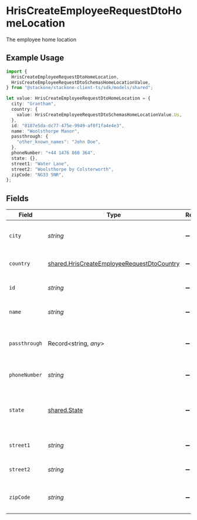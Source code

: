 # HrisCreateEmployeeRequestDtoHomeLocation

The employee home location

## Example Usage

```typescript
import {
  HrisCreateEmployeeRequestDtoHomeLocation,
  HrisCreateEmployeeRequestDtoSchemasHomeLocationValue,
} from "@stackone/stackone-client-ts/sdk/models/shared";

let value: HrisCreateEmployeeRequestDtoHomeLocation = {
  city: "Grantham",
  country: {
    value: HrisCreateEmployeeRequestDtoSchemasHomeLocationValue.Us,
  },
  id: "8187e5da-dc77-475e-9949-af0f1fa4e4e3",
  name: "Woolsthorpe Manor",
  passthrough: {
    "other_known_names": "John Doe",
  },
  phoneNumber: "+44 1476 860 364",
  state: {},
  street1: "Water Lane",
  street2: "Woolsthorpe by Colsterworth",
  zipCode: "NG33 5NR",
};
```

## Fields

| Field                                                                                                           | Type                                                                                                            | Required                                                                                                        | Description                                                                                                     | Example                                                                                                         |
| --------------------------------------------------------------------------------------------------------------- | --------------------------------------------------------------------------------------------------------------- | --------------------------------------------------------------------------------------------------------------- | --------------------------------------------------------------------------------------------------------------- | --------------------------------------------------------------------------------------------------------------- |
| `city`                                                                                                          | *string*                                                                                                        | :heavy_minus_sign:                                                                                              | The city where the location is situated                                                                         | Grantham                                                                                                        |
| `country`                                                                                                       | [shared.HrisCreateEmployeeRequestDtoCountry](../../../sdk/models/shared/hriscreateemployeerequestdtocountry.md) | :heavy_minus_sign:                                                                                              | The country code                                                                                                |                                                                                                                 |
| `id`                                                                                                            | *string*                                                                                                        | :heavy_minus_sign:                                                                                              | Unique identifier                                                                                               | 8187e5da-dc77-475e-9949-af0f1fa4e4e3                                                                            |
| `name`                                                                                                          | *string*                                                                                                        | :heavy_minus_sign:                                                                                              | The name of the location                                                                                        | Woolsthorpe Manor                                                                                               |
| `passthrough`                                                                                                   | Record<string, *any*>                                                                                           | :heavy_minus_sign:                                                                                              | Value to pass through to the provider                                                                           | {<br/>"other_known_names": "John Doe"<br/>}                                                                     |
| `phoneNumber`                                                                                                   | *string*                                                                                                        | :heavy_minus_sign:                                                                                              | The phone number of the location                                                                                | +44 1476 860 364                                                                                                |
| `state`                                                                                                         | [shared.State](../../../sdk/models/shared/state.md)                                                             | :heavy_minus_sign:                                                                                              | The ISO3166-2 sub division where the location is situated                                                       | GB-LIN                                                                                                          |
| `street1`                                                                                                       | *string*                                                                                                        | :heavy_minus_sign:                                                                                              | The first line of the address                                                                                   | Water Lane                                                                                                      |
| `street2`                                                                                                       | *string*                                                                                                        | :heavy_minus_sign:                                                                                              | The second line of the address                                                                                  | Woolsthorpe by Colsterworth                                                                                     |
| `zipCode`                                                                                                       | *string*                                                                                                        | :heavy_minus_sign:                                                                                              | The ZIP code/Postal code of the location                                                                        | NG33 5NR                                                                                                        |